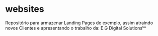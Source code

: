 # websites
 Repositório para armazenar Landing Pages de exemplo, assim atraindo novos Clientes e apresentando o trabalho da: E.G Digital Solutionsᵗᵐ
